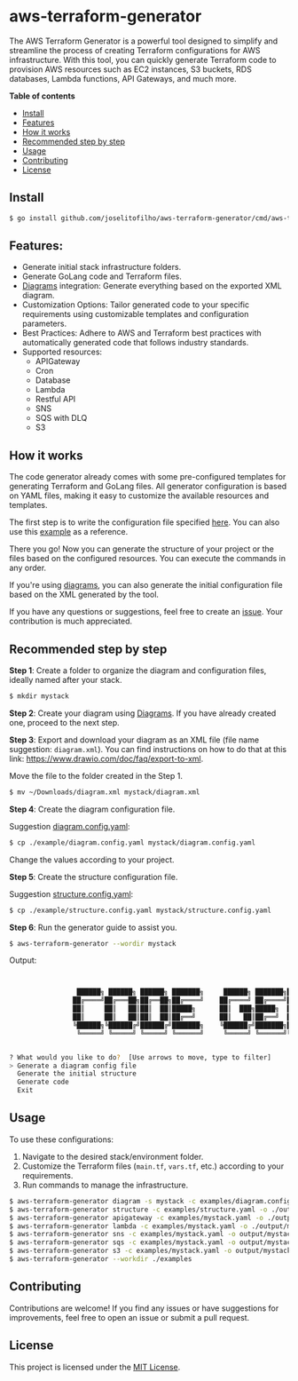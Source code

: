 # aws-terraform-generator

The AWS Terraform Generator is a powerful tool designed to simplify and streamline the process of creating Terraform configurations for AWS infrastructure. With this tool, you can quickly generate Terraform code to provision AWS resources such as EC2 instances, S3 buckets, RDS databases, Lambda functions, API Gateways, and much more.

**Table of contents**

- [Install](#install)
- [Features](#features)
- [How it works](#how-it-works)
- [Recommended step by step](#recommended-step-by-step)
- [Usage](#usage)
- [Contributing](#contributing)
- [License](#license)

## Install

 ```bash
 $ go install github.com/joselitofilho/aws-terraform-generator/cmd/aws-terraform-generator@latest
 ```

## Features:
- Generate initial stack infrastructure folders.
- Generate GoLang code and Terraform files.
- [Diagrams](https://app.diagrams.net/) integration: Generate everything based on the exported XML diagram.
- Customization Options: Tailor generated code to your specific requirements using customizable templates and configuration parameters.
- Best Practices: Adhere to AWS and Terraform best practices with automatically generated code that follows industry standards.
- Supported resources:
    - APIGateway
    - Cron
    - Database
    - Lambda
    - Restful API
    - SNS
    - SQS with DLQ
    - S3

## How it works

The code generator already comes with some pre-configured templates for generating Terraform and GoLang files. All generator 
configuration is based on YAML files, making it easy to customize the available resources and templates.

The first step is to write the configuration file specified [here](README_CONFIGURATION.md). You can also use this [example](example/) as a reference.

There you go! Now you can generate the structure of your project or the files based on the configured resources. You can execute the commands in any order.

If you're using [diagrams](https://app.diagrams.net/), you can also generate the initial configuration file based on the XML generated by the tool.

If you have any questions or suggestions, feel free to create an [issue](https://github.com/joselitofilho/aws-terraform-generator/issues). Your contribution is much appreciated.

## Recommended step by step

**Step 1**: Create a folder to organize the diagram and configuration files, ideally named after your stack.
```bash
$ mkdir mystack
```

**Step 2**: Create your diagram using [Diagrams](https://app.diagrams.net/). If you have already created one, proceed to the next step.

**Step 3**: Export and download your diagram as an XML file (file name suggestion: `diagram.xml`).
You can find instructions on how to do that at this link: https://www.drawio.com/doc/faq/export-to-xml.

Move the file to the folder created in the Step 1.

```bash
$ mv ~/Downloads/diagram.xml mystack/diagram.xml
```

**Step 4**: Create the diagram configuration file.

Suggestion [diagram.config.yaml](./example/diagram.config.yaml):
```bash
$ cp ./example/diagram.config.yaml mystack/diagram.config.yaml
```

Change the values according to your project.

**Step 5**: Create the structure configuration file.

Suggestion [structure.config.yaml](./example/structure.config.yaml):
```bash
$ cp ./example/structure.config.yaml mystack/structure.config.yaml
```

**Step 6**: Run the generator guide to assist you.

```bash
$ aws-terraform-generator --wordir mystack
```

Output:
```bash


                 ██████╗ ██████╗ ██████╗ ███████╗     ██████╗ ███████╗███╗   ██╗
                ██╔════╝██╔═══██╗██╔══██╗██╔════╝    ██╔════╝ ██╔════╝████╗  ██║
                ██║     ██║   ██║██║  ██║█████╗      ██║  ███╗█████╗  ██╔██╗ ██║
                ██║     ██║   ██║██║  ██║██╔══╝      ██║   ██║██╔══╝  ██║╚██╗██║
                ╚██████╗╚██████╔╝██████╔╝███████╗    ╚██████╔╝███████╗██║ ╚████║
                 ╚═════╝ ╚═════╝ ╚═════╝ ╚══════╝     ╚═════╝ ╚══════╝╚═╝  ╚═══╝


? What would you like to do?  [Use arrows to move, type to filter]
> Generate a diagram config file
  Generate the initial structure
  Generate code
  Exit
```

## Usage

To use these configurations:

1. Navigate to the desired stack/environment folder.
2. Customize the Terraform files (`main.tf`, `vars.tf`, etc.) according to your requirements.
3. Run commands to manage the infrastructure.
```bash
$ aws-terraform-generator diagram -s mystack -c examples/diagram.config.yaml -d examples/diagram.drawio.xml -o examples/mystack.yaml
$ aws-terraform-generator structure -c examples/structure.yaml -o ./output
$ aws-terraform-generator apigateway -c examples/mystack.yaml -o ./output
$ aws-terraform-generator lambda -c examples/mystack.yaml -o ./output/mystack
$ aws-terraform-generator sns -c examples/mystack.yaml -o output/mystack/mod/sns.tf
$ aws-terraform-generator sqs -c examples/mystack.yaml -o output/mystack/mod/sqs.tf
$ aws-terraform-generator s3 -c examples/mystack.yaml -o output/mystack/mod/s3.tf
$ aws-terraform-generator --workdir ./examples
```

## Contributing

Contributions are welcome! If you find any issues or have suggestions for improvements, feel free to open an issue or submit a pull request.

## License

This project is licensed under the [MIT License](LICENSE).
